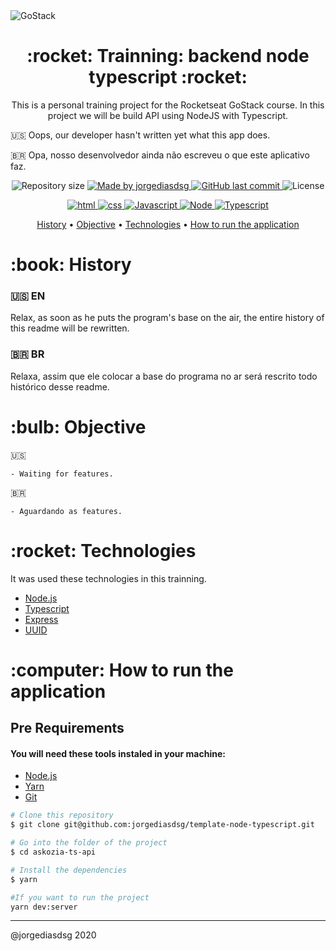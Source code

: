 <img alt="GoStack" src="https://storage.googleapis.com/golden-wind/bootcamp-gostack/header-desafios.png" />

<h1 align="center">:rocket: Trainning: backend node typescript :rocket:</h1>

<p align="center">This is a personal training project for the Rocketseat GoStack course. In this project we will be build API using NodeJS with Typescript.</p>

:us: Oops, our developer hasn't written yet what this app does.

:brazil: Opa, nosso desenvolvedor ainda não escreveu o que este aplicativo faz.

<p align="center">

  <img alt="Repository size" src="https://img.shields.io/github/repo-size/jorgediasdsg/node_study">

  <a href="https://www.linkedin.com/in/jorgediasdsg/">
    <img alt="Made by jorgediasdsg" src="https://img.shields.io/badge/made%20by-jorgediasdsg-blue">
  </a>

  <a href="https://github.com/jorgediasdsg/node_study/commits/master">
    <img alt="GitHub last commit" src="https://img.shields.io/github/last-commit/jorgediasdsg/node_study?color=blue">
  </a>

  <img alt="License" src="https://img.shields.io/badge/license-MIT-brightgreen?color=blue">

</p>

<p align="center">

  <a href="#">
    <img alt="html" src="https://img.shields.io/static/v1?color=orange&label=HTML5&message=HTML&%3Fstyle=plastic&logo=html5">
  </a>

  <a href="#">
    <img alt="css" src="https://img.shields.io/static/v1?color=blue&label=CSS3&message=CSS&%3Fstyle=plastic&logo=CSS3">
  </a>

  <a href="#">
    <img alt="Javascript" src="https://img.shields.io/static/v1?color=yellow&label=javascript&message=JS&%3Fstyle=plastic&logo=javascript">
  </a>
    <a href="#">
    <img alt="Node" src="https://img.shields.io/node/v/latest?color=node&label=node&logo=node&logoColor=node">
  </a>
  </a>
    <a href="#">
    <img alt="Typescript" src="https://camo.githubusercontent.com/21132e0838961fbecb75077042aa9b15bc0bf6f9/68747470733a2f2f62616467656e2e6e65742f62616467652f4275696c74253230576974682f547970655363726970742f626c7565">
  </a>
</p>

</p>

</p>
<p align="center">
 <a href="#history">History</a> •
 <a href="#objective">Objective</a> •
 <a href="#technologies">Technologies</a> •
 <a href="#how-to-run">How to run the application</a>
</p>

<h1 id="history">:book: History</h1>

### :us: EN

Relax, as soon as he puts the program's base on the air, the entire history of this readme will be rewritten.

### :brazil: BR

Relaxa, assim que ele colocar a base do programa no ar será rescrito todo histórico desse readme.

<h1 id="objective">:bulb: Objective</h1>

:us:

    - Waiting for features.

:brazil:

    - Aguardando as features.

</p>

<h1 id="technologies">:rocket: Technologies</h1>

<p>It was used these technologies in this trainning.</p>

- [Node.js](https://nodejs.org/en/ "Node.js")
- [Typescript](https://www.npmjs.com/package/typescript "Typescript")
- [Express](http://expressjs.com/ "Express")
- [UUID](https://www.npmjs.com/package/uuid "UUID")

<h1 id="how-to-run">:computer: How to run the application</h1>

<h2>Pre Requirements</h2>

<h4>You will need these tools instaled in your machine:</h4>

- [Node.js](https://nodejs.org/en/ "Node.js")
- [Yarn](https://yarnpkg.com/ "Yarn")
- [Git](https://git-scm.com/ "Git")

```bash
# Clone this repository
$ git clone git@github.com:jorgediasdsg/template-node-typescript.git

# Go into the folder of the project
$ cd askozia-ts-api

# Install the dependencies
$ yarn

#If you want to run the project
yarn dev:server

```
<hr>

@jorgediasdsg 2020
